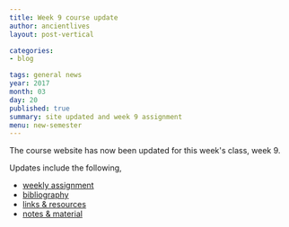 ```yaml
---
title: Week 9 course update
author: ancientlives
layout: post-vertical

categories:
- blog

tags: general news
year: 2017
month: 03
day: 20
published: true
summary: site updated and week 9 assignment
menu: new-semester
---
```


The course website has now been updated for this week's class, week 9.

Updates include the following,

* [weekly assignment](/weekly_assignment)
* [bibliography](/bibliography)
* [links & resources](/links)
* [notes & material](/notes)
